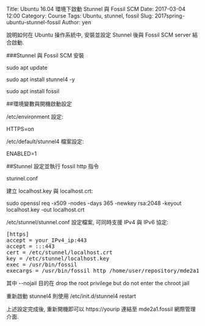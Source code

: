 Title: Ubuntu 16.04 環境下啟動 Stunnel 與 Fossil SCM
Date: 2017-03-04 12:00
Category: Course
Tags: Ubuntu, stunnel, fossil
Slug: 2017spring-ubuntu-stunnel-fossil
Author: yen

說明如何在 Ubuntu 操作系統中, 安裝並設定 Stunnel 後與 Fossil SCM server 結合啟動.

<!-- PELICAN_END_SUMMARY -->

###Stunnel 與 Fossil SCM 安裝

sudo apt update

sudo apt install stunnel4 -y

sudo apt install fossil

##環境變數與開機啟動設定

/etc/environment 設定:

 HTTPS=on

/etc/default/stunnel4 檔案設定:

ENABLED=1

##Stunnel 設定並執行 fossil http 指令

stunnel.conf

建立 localhost.key 與 localhost.crt:

sudo openssl req -x509 -nodes -days 365 -newkey rsa:2048 -keyout localhost.key -out localhost.crt

/etc/stunnel/stunnel.conf 設定檔案, 可同時支援 IPv4 與 IPv6 協定:

<pre class="brush: jscript">
[https]
accept = your_IPv4_ip:443
accept = :::443
cert = /etc/stunnel/localhost.crt
key = /etc/stunnel/localhost.key
exec = /usr/bin/fossil
execargs = /usr/bin/fossil http /home/user/repository/mde2a1.fossil -- https --nojail
</pre>

其中 --nojail 目的在 drop the root privilege but do not enter the chroot jail

重新啟動 stunnel4 則使用 /etc/init.d/stunnel4 restart

上述設定完成後, 重新開機即可以 https://yourip 連結至 mde2a1.fossil 網際管理介面.